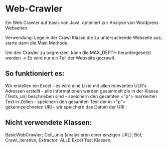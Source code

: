 # Web-Crawler
Ein Web Crawler auf basis von Java, optimiert zur Analyse von Wordpress Webseiten.

Verwendung:
Lege in der Crawl Klasse die zu untersuchende Webseite aus, starte dann die Main Methode.

Um den Crawler zu begrenzen, kann die MAX_DEPTH heruntergesetzt werden
-> Es wird nur ein Teil der Webseite gecrawlt.

## So funktioniert es:
Wir erstellen ein Excel - es wird eine Liste mit allen relevanten ULR's Adressen erstellt - alle Informationen werden gesammelt die in der Klasse (Texts_un) beschrieben sind - speichern den gesamten <"p"> markierten Text in Zellen - speichern den gesamten Text der in <"p"> gekennzeichneten URl - wir speichern das Datum der URl .

## Nicht verwendete Klassen:
BasicWebCrawler; 
Coll_uniq (analysieren einer einzigen URL); 
Bot; 
Crawl_iterative; 
Extractor; 
ALLE Excel Test Klassen; 
